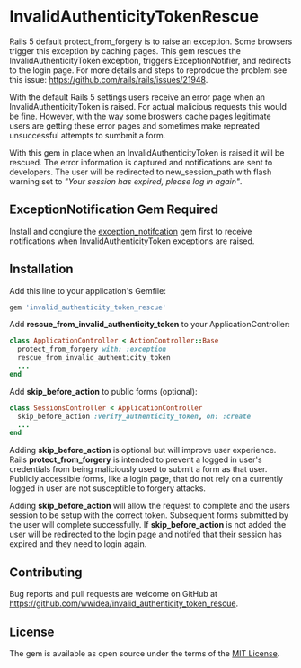 # InvalidAuthenticityTokenRescue
Rails 5 default protect_from_forgery is to raise an exception. Some browsers trigger this exception by caching pages. This gem rescues the InvalidAuthenticityToken exception, triggers ExceptionNotifier, and redirects to the login page. For more details and steps to reprodcue the problem see this issue: https://github.com/rails/rails/issues/21948.

With the default Rails 5 settings users receive an error page when an InvalidAuthenticityToken is raised. For actual malicious requests this would be fine. However, with the way some broswers cache pages legitimate users are getting these error pages and sometimes make repreated unsuccessful attempts to sumbmit a form.

With this gem in place when an InvalidAuthenticityToken is raised it will be rescued. The error information is captured and notifications are sent to developers. The user will be redirected to new_session_path with flash warning set to *"Your session has expired, please log in again"*.

## ExceptionNotification Gem Required
Install and congiure the [exception_notifcation](https://github.com/smartinez87/exception_notification) gem first to receive notifications when InvalidAuthenticityToken exceptions are raised.

## Installation
Add this line to your application's Gemfile:

```ruby
gem 'invalid_authenticity_token_rescue'
```

Add **rescue_from_invalid_authenticity_token** to your ApplicationController:

```ruby
class ApplicationController < ActionController::Base
  protect_from_forgery with: :exception
  rescue_from_invalid_authenticity_token
  ...
end
```

Add **skip_before_action** to public forms (optional):

```ruby
class SessionsController < ApplicationController
  skip_before_action :verify_authenticity_token, on: :create
  ...
end
```

Adding **skip_before_action** is optional but will improve user experience. Rails **protect_from_forgery** is intended to prevent a logged in user's credentials from being maliciously used to submit a form as that user. Publicly accessible forms, like a login page, that do not rely on a currently logged in user are not susceptible to forgery attacks.

Adding **skip_before_action** will allow the request to complete and the users session to be setup with the correct token. Subsequent forms submitted by the user will complete successfully. If **skip_before_action** is not added the user will be redirected to the login page and notifed that their session has expired and they need to login again.

## Contributing
Bug reports and pull requests are welcome on GitHub at https://github.com/wwidea/invalid_authenticity_token_rescue.

## License
The gem is available as open source under the terms of the [MIT License](http://opensource.org/licenses/MIT).
